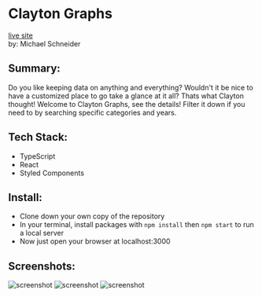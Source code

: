 # Clayton Graphs

[live site]() <br/>
by: Michael Schneider

## Summary:
Do you like keeping data on anything and everything? Wouldn't it be nice to have a customized place to go take a glance at it all? Thats what Clayton thought! Welcome to Clayton Graphs, see the details! Filter it down if you need to by searching specific categories and years.

## Tech Stack:
- TypeScript
- React
- Styled Components

## Install:
- Clone down your own copy of the repository
- In your terminal, install packages with ```npm install``` then ```npm start``` to run a local server
- Now just open your browser at localhost:3000

## Screenshots:
![screenshot]()
![screenshot]()
![screenshot]()